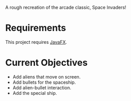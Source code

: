 A rough recreation of the arcade classic, Space Invaders!

# Requirements
This project requires [JavaFX](https://openjfx.io/).

# Current Objectives
- Add aliens that move on screen.
- Add bullets for the spaceship.
- Add alien-bullet interaction.
- Add the special ship.
